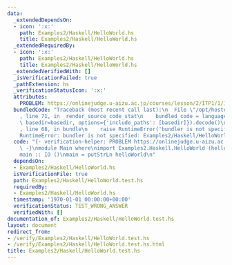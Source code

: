 ```yaml
---
data:
  _extendedDependsOn:
  - icon: ':x:'
    path: Examples2/Haskell/HelloWorld.hs
    title: Examples2/Haskell/HelloWorld.hs
  _extendedRequiredBy:
  - icon: ':x:'
    path: Examples2/Haskell/HelloWorld.hs
    title: Examples2/Haskell/HelloWorld.hs
  _extendedVerifiedWith: []
  _isVerificationFailed: true
  _pathExtension: hs
  _verificationStatusIcon: ':x:'
  attributes:
    PROBLEM: https://onlinejudge.u-aizu.ac.jp/courses/lesson/2/ITP1/1/ITP1_1_A
  bundledCode: "Traceback (most recent call last):\n  File \"/opt/hostedtoolcache/Python/3.10.2/x64/lib/python3.10/site-packages/onlinejudge_verify/documentation/build.py\"\
    , line 71, in _render_source_code_stat\n    bundled_code = language.bundle(stat.path,\
    \ basedir=basedir, options={'include_paths': [basedir]}).decode()\n  File \"/opt/hostedtoolcache/Python/3.10.2/x64/lib/python3.10/site-packages/onlinejudge_verify/languages/user_defined.py\"\
    , line 68, in bundle\n    raise RuntimeError('bundler is not specified: {}'.format(str(path)))\n\
    RuntimeError: bundler is not specified: Examples2/Haskell/HelloWorld.test.hs\n"
  code: "{- verification-helper: PROBLEM https://onlinejudge.u-aizu.ac.jp/courses/lesson/2/ITP1/1/ITP1_1_A\n\
    \ -}\nmodule Main where\nimport Examples2.Haskell.HelloWorld (helloWorld)\n\n\
    main :: IO ()\nmain = putStrLn helloWorld\n"
  dependsOn:
  - Examples2/Haskell/HelloWorld.hs
  isVerificationFile: true
  path: Examples2/Haskell/HelloWorld.test.hs
  requiredBy:
  - Examples2/Haskell/HelloWorld.hs
  timestamp: '1970-01-01 00:00:00+00:00'
  verificationStatus: TEST_WRONG_ANSWER
  verifiedWith: []
documentation_of: Examples2/Haskell/HelloWorld.test.hs
layout: document
redirect_from:
- /verify/Examples2/Haskell/HelloWorld.test.hs
- /verify/Examples2/Haskell/HelloWorld.test.hs.html
title: Examples2/Haskell/HelloWorld.test.hs
---
```

